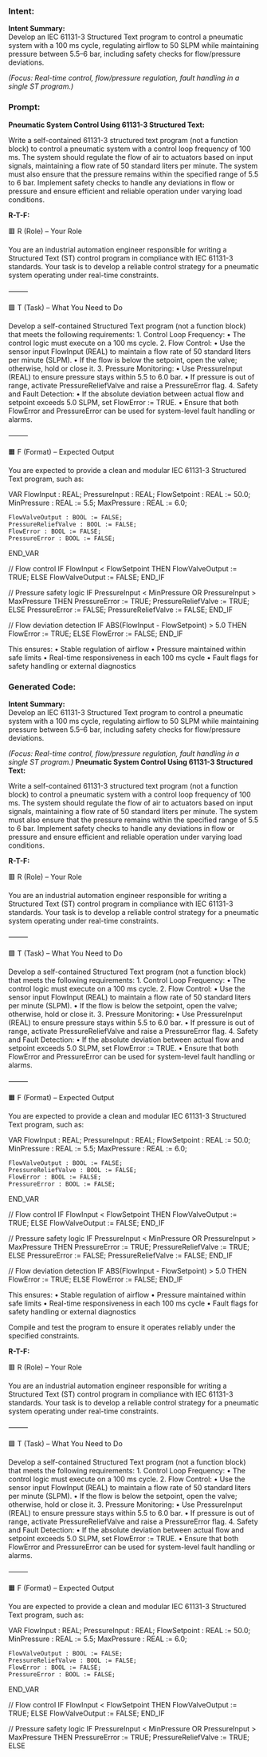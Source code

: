 ### Intent:
**Intent Summary:**  
Develop an IEC 61131-3 Structured Text program to control a pneumatic system with a 100 ms cycle, regulating airflow to 50 SLPM while maintaining pressure between 5.5–6 bar, including safety checks for flow/pressure deviations.  

*(Focus: Real-time control, flow/pressure regulation, fault handling in a single ST program.)*

### Prompt:
**Pneumatic System Control Using 61131-3 Structured Text:**

Write a self-contained 61131-3 structured text program (not a function block) to control a pneumatic system with a control loop frequency of 100 ms. The system should regulate the flow of air to actuators based on input signals, maintaining a flow rate of 50 standard liters per minute. The system must also ensure that the pressure remains within the specified range of 5.5 to 6 bar. Implement safety checks to handle any deviations in flow or pressure and ensure efficient and reliable operation under varying load conditions.

**R-T-F:**

🟥 R (Role) – Your Role

You are an industrial automation engineer responsible for writing a Structured Text (ST) control program in compliance with IEC 61131-3 standards. Your task is to develop a reliable control strategy for a pneumatic system operating under real-time constraints.

⸻

🟩 T (Task) – What You Need to Do

Develop a self-contained Structured Text program (not a function block) that meets the following requirements:
	1.	Control Loop Frequency:
	•	The control logic must execute on a 100 ms cycle.
	2.	Flow Control:
	•	Use the sensor input FlowInput (REAL) to maintain a flow rate of 50 standard liters per minute (SLPM).
	•	If the flow is below the setpoint, open the valve; otherwise, hold or close it.
	3.	Pressure Monitoring:
	•	Use PressureInput (REAL) to ensure pressure stays within 5.5 to 6.0 bar.
	•	If pressure is out of range, activate PressureReliefValve and raise a PressureError flag.
	4.	Safety and Fault Detection:
	•	If the absolute deviation between actual flow and setpoint exceeds 5.0 SLPM, set FlowError := TRUE.
	•	Ensure that both FlowError and PressureError can be used for system-level fault handling or alarms.

⸻

🟧 F (Format) – Expected Output

You are expected to provide a clean and modular IEC 61131-3 Structured Text program, such as:

VAR
    FlowInput : REAL;
    PressureInput : REAL;
    FlowSetpoint : REAL := 50.0;
    MinPressure : REAL := 5.5;
    MaxPressure : REAL := 6.0;

    FlowValveOutput : BOOL := FALSE;
    PressureReliefValve : BOOL := FALSE;
    FlowError : BOOL := FALSE;
    PressureError : BOOL := FALSE;
END_VAR

// Flow control
IF FlowInput < FlowSetpoint THEN
    FlowValveOutput := TRUE;
ELSE
    FlowValveOutput := FALSE;
END_IF

// Pressure safety logic
IF PressureInput < MinPressure OR PressureInput > MaxPressure THEN
    PressureError := TRUE;
    PressureReliefValve := TRUE;
ELSE
    PressureError := FALSE;
    PressureReliefValve := FALSE;
END_IF

// Flow deviation detection
IF ABS(FlowInput - FlowSetpoint) > 5.0 THEN
    FlowError := TRUE;
ELSE
    FlowError := FALSE;
END_IF

This ensures:
	•	Stable regulation of airflow
	•	Pressure maintained within safe limits
	•	Real-time responsiveness in each 100 ms cycle
	•	Fault flags for safety handling or external diagnostics

### Generated Code:
**Intent Summary:**  
Develop an IEC 61131-3 Structured Text program to control a pneumatic system with a 100 ms cycle, regulating airflow to 50 SLPM while maintaining pressure between 5.5–6 bar, including safety checks for flow/pressure deviations.  

*(Focus: Real-time control, flow/pressure regulation, fault handling in a single ST program.)*
**Pneumatic System Control Using 61131-3 Structured Text:**

Write a self-contained 61131-3 structured text program (not a function block) to control a pneumatic system with a control loop frequency of 100 ms. The system should regulate the flow of air to actuators based on input signals, maintaining a flow rate of 50 standard liters per minute. The system must also ensure that the pressure remains within the specified range of 5.5 to 6 bar. Implement safety checks to handle any deviations in flow or pressure and ensure efficient and reliable operation under varying load conditions.

**R-T-F:**

🟥 R (Role) – Your Role

You are an industrial automation engineer responsible for writing a Structured Text (ST) control program in compliance with IEC 61131-3 standards. Your task is to develop a reliable control strategy for a pneumatic system operating under real-time constraints.

⸻

🟩 T (Task) – What You Need to Do

Develop a self-contained Structured Text program (not a function block) that meets the following requirements:
	1.	Control Loop Frequency:
	•	The control logic must execute on a 100 ms cycle.
	2.	Flow Control:
	•	Use the sensor input FlowInput (REAL) to maintain a flow rate of 50 standard liters per minute (SLPM).
	•	If the flow is below the setpoint, open the valve; otherwise, hold or close it.
	3.	Pressure Monitoring:
	•	Use PressureInput (REAL) to ensure pressure stays within 5.5 to 6.0 bar.
	•	If pressure is out of range, activate PressureReliefValve and raise a PressureError flag.
	4.	Safety and Fault Detection:
	•	If the absolute deviation between actual flow and setpoint exceeds 5.0 SLPM, set FlowError := TRUE.
	•	Ensure that both FlowError and PressureError can be used for system-level fault handling or alarms.

⸻

🟧 F (Format) – Expected Output

You are expected to provide a clean and modular IEC 61131-3 Structured Text program, such as:

VAR
    FlowInput : REAL;
    PressureInput : REAL;
    FlowSetpoint : REAL := 50.0;
    MinPressure : REAL := 5.5;
    MaxPressure : REAL := 6.0;

    FlowValveOutput : BOOL := FALSE;
    PressureReliefValve : BOOL := FALSE;
    FlowError : BOOL := FALSE;
    PressureError : BOOL := FALSE;
END_VAR

// Flow control
IF FlowInput < FlowSetpoint THEN
    FlowValveOutput := TRUE;
ELSE
    FlowValveOutput := FALSE;
END_IF

// Pressure safety logic
IF PressureInput < MinPressure OR PressureInput > MaxPressure THEN
    PressureError := TRUE;
    PressureReliefValve := TRUE;
ELSE
    PressureError := FALSE;
    PressureReliefValve := FALSE;
END_IF

// Flow deviation detection
IF ABS(FlowInput - FlowSetpoint) > 5.0 THEN
    FlowError := TRUE;
ELSE
    FlowError := FALSE;
END_IF

This ensures:
	•	Stable regulation of airflow
	•	Pressure maintained within safe limits
	•	Real-time responsiveness in each 100 ms cycle
	•	Fault flags for safety handling or external diagnostics

Compile and test the program to ensure it operates reliably under the specified constraints.

**R-T-F:**

🟥 R (Role) – Your Role

You are an industrial automation engineer responsible for writing a Structured Text (ST) control program in compliance with IEC 61131-3 standards. Your task is to develop a reliable control strategy for a pneumatic system operating under real-time constraints.

⸻

🟩 T (Task) – What You Need to Do

Develop a self-contained Structured Text program (not a function block) that meets the following requirements:
	1.	Control Loop Frequency:
	•	The control logic must execute on a 100 ms cycle.
	2.	Flow Control:
	•	Use the sensor input FlowInput (REAL) to maintain a flow rate of 50 standard liters per minute (SLPM).
	•	If the flow is below the setpoint, open the valve; otherwise, hold or close it.
	3.	Pressure Monitoring:
	•	Use PressureInput (REAL) to ensure pressure stays within 5.5 to 6.0 bar.
	•	If pressure is out of range, activate PressureReliefValve and raise a PressureError flag.
	4.	Safety and Fault Detection:
	•	If the absolute deviation between actual flow and setpoint exceeds 5.0 SLPM, set FlowError := TRUE.
	•	Ensure that both FlowError and PressureError can be used for system-level fault handling or alarms.

⸻

🟧 F (Format) – Expected Output

You are expected to provide a clean and modular IEC 61131-3 Structured Text program, such as:

VAR
    FlowInput : REAL;
    PressureInput : REAL;
    FlowSetpoint : REAL := 50.0;
    MinPressure : REAL := 5.5;
    MaxPressure : REAL := 6.0;

    FlowValveOutput : BOOL := FALSE;
    PressureReliefValve : BOOL := FALSE;
    FlowError : BOOL := FALSE;
    PressureError : BOOL := FALSE;
END_VAR

// Flow control
IF FlowInput < FlowSetpoint THEN
    FlowValveOutput := TRUE;
ELSE
    FlowValveOutput := FALSE;
END_IF

// Pressure safety logic
IF PressureInput < MinPressure OR PressureInput > MaxPressure THEN
    PressureError := TRUE;
    PressureReliefValve := TRUE;
ELSE

